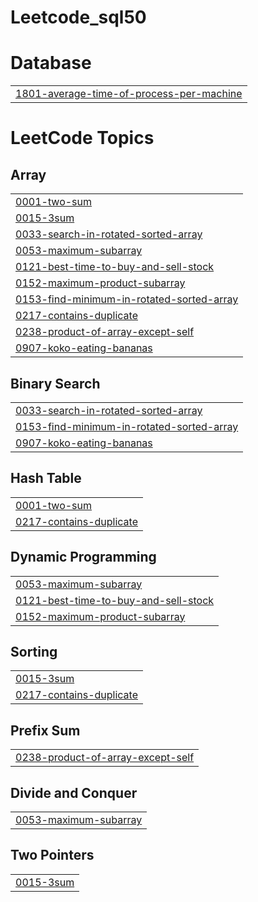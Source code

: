 # Leetcode_sql50


# Database
|  |
| ------- |
| [1801-average-time-of-process-per-machine](https://github.com/chavijain2303/Leetcode_sql50/tree/master/1801-average-time-of-process-per-machine) |
<!---LeetCode Topics Start-->
# LeetCode Topics
## Array
|  |
| ------- |
| [0001-two-sum](https://github.com/chavijain2303/Leetcode_sql50/tree/master/0001-two-sum) |
| [0015-3sum](https://github.com/chavijain2303/Leetcode_sql50/tree/master/0015-3sum) |
| [0033-search-in-rotated-sorted-array](https://github.com/chavijain2303/Leetcode_sql50/tree/master/0033-search-in-rotated-sorted-array) |
| [0053-maximum-subarray](https://github.com/chavijain2303/Leetcode_sql50/tree/master/0053-maximum-subarray) |
| [0121-best-time-to-buy-and-sell-stock](https://github.com/chavijain2303/Leetcode_sql50/tree/master/0121-best-time-to-buy-and-sell-stock) |
| [0152-maximum-product-subarray](https://github.com/chavijain2303/Leetcode_sql50/tree/master/0152-maximum-product-subarray) |
| [0153-find-minimum-in-rotated-sorted-array](https://github.com/chavijain2303/Leetcode_sql50/tree/master/0153-find-minimum-in-rotated-sorted-array) |
| [0217-contains-duplicate](https://github.com/chavijain2303/Leetcode_sql50/tree/master/0217-contains-duplicate) |
| [0238-product-of-array-except-self](https://github.com/chavijain2303/Leetcode_sql50/tree/master/0238-product-of-array-except-self) |
| [0907-koko-eating-bananas](https://github.com/chavijain2303/Leetcode_sql50/tree/master/0907-koko-eating-bananas) |
## Binary Search
|  |
| ------- |
| [0033-search-in-rotated-sorted-array](https://github.com/chavijain2303/Leetcode_sql50/tree/master/0033-search-in-rotated-sorted-array) |
| [0153-find-minimum-in-rotated-sorted-array](https://github.com/chavijain2303/Leetcode_sql50/tree/master/0153-find-minimum-in-rotated-sorted-array) |
| [0907-koko-eating-bananas](https://github.com/chavijain2303/Leetcode_sql50/tree/master/0907-koko-eating-bananas) |
## Hash Table
|  |
| ------- |
| [0001-two-sum](https://github.com/chavijain2303/Leetcode_sql50/tree/master/0001-two-sum) |
| [0217-contains-duplicate](https://github.com/chavijain2303/Leetcode_sql50/tree/master/0217-contains-duplicate) |
## Dynamic Programming
|  |
| ------- |
| [0053-maximum-subarray](https://github.com/chavijain2303/Leetcode_sql50/tree/master/0053-maximum-subarray) |
| [0121-best-time-to-buy-and-sell-stock](https://github.com/chavijain2303/Leetcode_sql50/tree/master/0121-best-time-to-buy-and-sell-stock) |
| [0152-maximum-product-subarray](https://github.com/chavijain2303/Leetcode_sql50/tree/master/0152-maximum-product-subarray) |
## Sorting
|  |
| ------- |
| [0015-3sum](https://github.com/chavijain2303/Leetcode_sql50/tree/master/0015-3sum) |
| [0217-contains-duplicate](https://github.com/chavijain2303/Leetcode_sql50/tree/master/0217-contains-duplicate) |
## Prefix Sum
|  |
| ------- |
| [0238-product-of-array-except-self](https://github.com/chavijain2303/Leetcode_sql50/tree/master/0238-product-of-array-except-self) |
## Divide and Conquer
|  |
| ------- |
| [0053-maximum-subarray](https://github.com/chavijain2303/Leetcode_sql50/tree/master/0053-maximum-subarray) |
## Two Pointers
|  |
| ------- |
| [0015-3sum](https://github.com/chavijain2303/Leetcode_sql50/tree/master/0015-3sum) |
<!---LeetCode Topics End-->